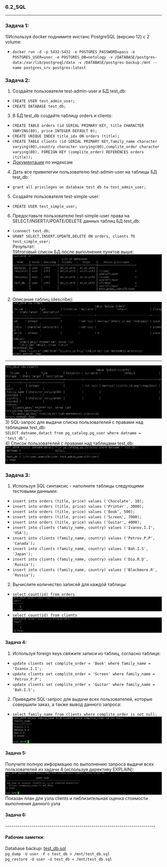 ### 6.2_SQL
--------------------------------------------------------------------
### Задача 1: </br>
1)Используя docker поднимите инстанс PostgreSQL (версию 12) c 2 volume: </br>
- `docker run -d -p 5432:5432 -e POSTGRES_PASSWORD=pass -e POSTGRES_USER=user -e POSTGRES_DB=netology -v /DATABASE/postgres-data:/var/lib/postgreql/data -v /DATABASE/postgres-backup:/mnt --name postgres_srv postgres:latest` </br>

### Задача 2: </br>
1) Создайте пользователя test-admin-user и БД test_db: </br>
- `CREATE USER test_admin_user;` </br>
- `CREATE DATABASE test_db;` </br>
3) В БД test_db создайте таблицу orders и clients:  </br>
- `CREATE TABLE orders (id SERIAL PRIMARY KEY, title CHARACTER VARYING(80), price INTEGER DEFAULT 0);` </br>
- `CREATE UNIQUE INDEX title_idx ON orders (title);`
- `CREATE TABLE clients (id SERIAL PRIMARY KEY,family_name character varying(80),country character varying(80),complite_order character varying(80), FOREIGN KEY (complite_order) REFERENCES orders (title));`</br>
- [Документация](https://postgrespro.ru/docs/postgrespro/9.5/sql-createindex) по индексам </br>
4) Дать все привилегии пользователю test-admin-user на таблицы БД test_db: `</br>
- `grant all privileges on database test_db to test_admin_user;` </br>
5) Cоздайте пользователя test-simple-user:  </br>
- `CREATE USER test_simple_user;` </br>
6) Предоставьте пользователю test-simple-user права на SELECT/INSERT/UPDATE/DELETE данных таблиц БД test_db: </br>
- `\connect test_db;` </br>
- `GRANT SELECT,INSERT,UPDATE,DELETE ON orders, clients TO test_simple_user;`</br>
Результат: </br>
1)Итоговый список БД после выполнения пунктов выше: </br>
![screen](https://github.com/murzinvit/screen/blob/f60667ff463698d45bc84c20e23e20f6945558d1/SQL_list_db.png) </br>
2) Описание таблиц (describe): </br>
![SQL_describe_orders](https://github.com/murzinvit/screen/blob/9b884616822cfa0d214a2b7057e8a9579a842ffa/SQL_describe_orders.png) </br>
------------------------------------------------------------------------------------------------------------
![SQL_describe_clients](https://github.com/murzinvit/screen/blob/09f75ec59d8fed5098230460d44c76f3e9680f35/SQL_describe_clients.png) </br>
3) SQL-запрос для выдачи списка пользователей с правами над таблицами test_db: <br> `SELECT datname,datact from pg_catalog.pg_user where datname = 'test_db';` <br>
4) Cписок пользователей с правами над таблицами test_db: </br>
![screen](https://github.com/murzinvit/screen/blob/607b29aae48f5b2f43299376b81a279bca409b95/SQL_acl_test_db.png) </br>
### Задача 3: </br>
1) Используя SQL синтаксис - наполните таблицы следующими тестовыми данными: </br>
- `insert into orders (title, price) values ('Chocolate', 10);` </br>
- `insert into orders (title, price) values ('Printer', 3000);` </br>
- `insert into orders (title, price) values ('Book', 500);` </br>
- `insert into orders (title, price) values ('Screen', 7000);` </br>
- `insert into orders (title, price) values ('Guitar', 4000);` </br>
- `insert into clients (family_name, country) values ('Ivanov.I.I', 'USA');` </br>
- `insert into clients (family_name, country) values ('Petrov.P.P', 'Canada');` </br>
- `insert into clients (family_name, country) values ('Bah.I.S', 'Japan');` </br>
- `insert into clients (family_name, country) values ('Dio.R.D', 'Russia');` </br>
- `insert into clients (family_name, country) values ('Blackmore.R', 'Russia');` </br>
2) Вычислите количество записей для каждой таблицы: </br>
- `select count(id) from orders` </br>
![screen](https://github.com/murzinvit/screen/blob/df5aa6d208e5daaa6b8a49b5e633feeb0103910c/SQL_select_count_id_clients.png) </br>
- `select count(id) from clients` </br>
![screen](https://github.com/murzinvit/screen/blob/08a6c8f79e50210a3a5621ba555cadadb4850899/SQL_select_count_id_orders.png) </br>
#### Задача 4: </br>
1) Используя foreign keys свяжите записи из таблиц, согласно таблице: </br>
- `update clients set complite_order = 'Book' where family_name = 'Ivanov.I.I';` </br>
- `update clients set complite_order = 'Screen' where family_name = 'Petrov.P.P';` </br>
- `update clients set complite_order = 'Guitar' where family_name = 'Bah.I.S';` </br>
2) Приведите SQL-запрос для выдачи всех пользователей, которые совершили заказ, а также вывод данного запроса: </br>
- `select family_name from clients where complite_order is not null;` </br>
![screen](https://github.com/murzinvit/screen/blob/10119e68197b556a2d4089e8c6258d92ebf18ba9/SQL_selectt_orders_complite.jpg)
#### Задача 5: </br>
Получите полную информацию по выполнению запроса выдачи всех пользователей из задачи 4 (используя директиву EXPLAIN): </br>
![screen](https://github.com/murzinvit/screen/blob/971f68f2df3805625536d2f961f5919ff2e402d6/SQL_Explain_select.jpg) </br>
Показан план для узла clients и пиблизительная оценка стоимости выполнения данного узла </br> 
#### Задача 6: </br>

--------------------------------------------------------------------------- </br>
#### Рабочие заметки: </br>
Database backup: [test_db.sql](https://github.com/murzinvit/6.2_SQL/blob/30c37f35c5f85647e10a59693291f62b6c49d328/test_db.sql) </br>
`pg_dump -U user -F c test_db > /mnt/test_db.sql` </br>
`pg_restore -U user -d test_db < /mnt/test_db.sql` </br>
